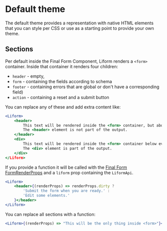 # Default theme

The default theme provides a representation with native HTML elements that you can style per CSS or use as a starting point to provide your own theme.

## Sections

Per default inside the Final Form Component, Liform renders a `<form>` container.
Inside that container it renders four children:
* `header` - empty,
* `form` - containing the fields according to schema
* `footer` - containing errors that are global or don't have a corresponding field)
* `action` - containing a reset and a submit button

You can replace any of these and add extra content like:
```jsx
<Liform>
    <header>
        This text will be rendered inside the <form> container, but above the fields.
        The <header> element is not part of the output.
    </header>
    <div>
        This text will be rendered inside the <form> container below everything else.
        The <div> element is part of the output.
    </div>
</Liform>
```

If you provide a function it will be called with the [Final Form FormRenderProps](https://final-form.org/docs/react-final-form/types/FormRenderProps) and a `liform` prop containing the `LiformApi`.
```jsx
<Liform>
    <header>{(renderProps) => renderProps.dirty ?
        'Submit the form when you are ready.' :
        'Edit some elements.'
    }</header>
</Liform>
```

You can replace all sections with a function:
```jsx
<Liform>{(renderProps) => "This will be the only thing inside <form>"}</Liform>
```
